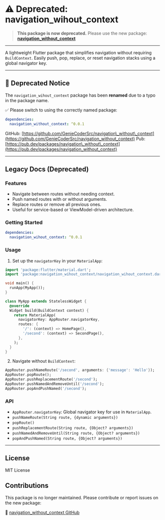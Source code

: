# ⚠️ Deprecated: navigation\_wihout\_context

> **This package is now deprecated.**
> Please use the new package: [**navigation\_without\_context**](https://pub.dev/packages/navigation_without_context)

---

A lightweight Flutter package that simplifies navigation without requiring `BuildContext`. Easily push, pop, replace, or reset navigation stacks using a global navigator key.

---

## 🚨 Deprecated Notice

The `navigation_wihout_context` package has been **renamed** due to a typo in the package name.

✅ Please switch to using the correctly named package:

```yaml
dependencies:
  navigation_without_context: ^0.0.1
```

GitHub: [https://github.com/GenieCoderSrc/navigation\_without\_context](https://github.com/GenieCoderSrc/navigation_without_context)
Pub: [https://pub.dev/packages/navigation\_without\_context](https://pub.dev/packages/navigation_without_context)

---

## Legacy Docs (Deprecated)

### Features

* Navigate between routes without needing context.
* Push named routes with or without arguments.
* Replace routes or remove all previous ones.
* Useful for service-based or ViewModel-driven architecture.

### Getting Started

```yaml
dependencies:
  navigation_wihout_context: ^0.0.1
```

### Usage

1. Set up the `navigatorKey` in your `MaterialApp`:

```dart
import 'package:flutter/material.dart';
import 'package:navigation_wihout_context/navigation_wihout_context.dart';

void main() {
  runApp(MyApp());
}

class MyApp extends StatelessWidget {
  @override
  Widget build(BuildContext context) {
    return MaterialApp(
      navigatorKey: AppRouter.navigatorKey,
      routes: {
        '/': (context) => HomePage(),
        '/second': (context) => SecondPage(),
      },
    );
  }
}
```

2. Navigate without `BuildContext`:

```dart
AppRouter.pushNameRoute('/second', arguments: {'message': 'Hello'});
AppRouter.popRoute();
AppRouter.pushReplacementRoute('/second');
AppRouter.pushNamedAndRemoveUntil('/second');
AppRouter.popAndPushNamed('/second');
```

### API

* `AppRouter.navigatorKey`: Global navigator key for use in `MaterialApp`.
* `pushNameRoute(String route, {dynamic arguments})`
* `popRoute()`
* `pushReplacementRoute(String route, {Object? arguments})`
* `pushNamedAndRemoveUntil(String route, {Object? arguments})`
* `popAndPushNamed(String route, {Object? arguments})`

---

## License

MIT License

## Contributions

This package is no longer maintained.
Please contribute or report issues on the new package:

🔗 [navigation\_without\_context GitHub](https://github.com/GenieCoderSrc/navigation_without_context)
